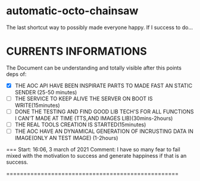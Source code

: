 # automatic-octo-chainsaw
The last shortcut way to possibly made everyone happy. If I success to do...

# CURRENTS INFORMATIONS

The Document can be understanding and totally visible after this points deps of:
- [x] THE AOC API HAVE BEEN INSPIRATE PARTS TO MADE FAST AN STATIC SENDER (25-50 minutes)
- [ ] THE SERVICE TO KEEP ALIVE THE SERVER ON BOOT IS WRITE(15minutes)
- [ ] DONE THE TESTING AND FIND GOOD LIB TECH'S FOR ALL FUNCTIONS I CAN'T MADE AT TIME (TTS,AND IMAGES LIB)(30mins-2hours)
- [ ] THE REAL TOOLS CREATION IS STARTED(15minutes)
- [ ] THE AOC HAVE AN DYNAMICAL GENERATION OF INCRUSTING DATA IN IMAGE(ONLY AN TEST IMAGE) (1-2hours)

===
Start: 16:06, 3 march of 2021
Comment: I have so many fear to fail mixed with the motivation to success and generate happiness if that is an success. 

==================================================